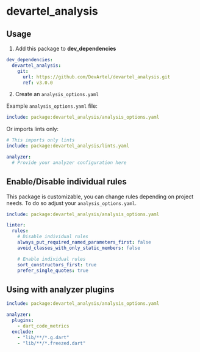 # devartel_analysis

## Usage

1. Add this package to **dev_dependencies**

```yaml
dev_dependencies:
  devartel_analysis:
    git:
      url: https://github.com/DevArtel/devartel_analysis.git
      ref: v3.0.0
```

2. Create an `analysis_options.yaml`

Example `analysis_options.yaml` file:

```yaml
include: package:devartel_analysis/analysis_options.yaml
```

Or imports lints only:

```yaml
# This imports only lints
include: package:devartel_analysis/lints.yaml

analyzer:
  # Provide your analyzer configuration here
```

## Enable/Disable individual rules

This package is customizable, you can change rules depending on project needs.
To do so adjust your `analysis_options.yaml`.

```yaml
include: package:devartel_analysis/analysis_options.yaml

linter:
  rules:
    # Disable individual rules
    always_put_required_named_parameters_first: false
    avoid_classes_with_only_static_members: false

    # Enable individual rules
    sort_constructors_first: true
    prefer_single_quotes: true
```

## Using with analyzer plugins

```yaml
include: package:devartel_analysis/analysis_options.yaml

analyzer:
  plugins:
    - dart_code_metrics
  exclude:
    - "lib/**/*.g.dart"
    - "lib/**/*.freezed.dart"
```

